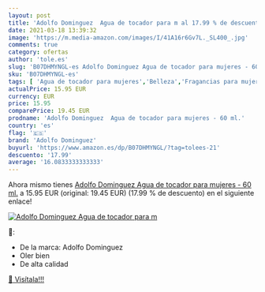 ```yaml
---
layout: post
title: 'Adolfo Dominguez  Agua de tocador para m al 17.99 % de descuento'
date: 2021-03-18 13:39:32
image: 'https://m.media-amazon.com/images/I/41A16r6Gv7L._SL400_.jpg'
comments: true
category: ofertas
author: 'tole.es'
slug: 'B07DHMYNGL-es Adolfo Dominguez Agua de tocador para mujeres - 60 ml.'
sku: 'B07DHMYNGL-es'
tags: [ 'Agua de tocador para mujeres','Belleza','Fragancias para mujeres','Perfumes y fragancias','adolfo dominguez','agua','de','tocador', ]
actualPrice: 15.95 EUR
currency: EUR
price: 15.95
comparePrice: 19.45 EUR
prodname: 'Adolfo Dominguez  Agua de tocador para mujeres - 60 ml.'
country: 'es'
flag: '🇪🇸'
brand: 'Adolfo Dominguez'
buyurl: 'https://www.amazon.es/dp/B07DHMYNGL/?tag=tolees-21'
descuento: '17.99'
average: '16.0833333333333'
---
```


Ahora mismo tienes [Adolfo Dominguez  Agua de tocador para mujeres - 60 ml.](https://www.amazon.es/dp/B07DHMYNGL/?tag=tolees-21) a 15.95 EUR (original: 19.45 EUR) (17.99 %  de descuento) en el siguiente enlace!

[![Adolfo Dominguez  Agua de tocador para m](https://m.media-amazon.com/images/I/41A16r6Gv7L._SL400_.jpg)](https://www.amazon.es/dp/B07DHMYNGL/?tag=tolees-21)

🔎:

- De la marca: Adolfo Dominguez
- Oler bien
- De alta calidad

[🛒 Visítala!!!](https://www.amazon.es/dp/B07DHMYNGL/?tag=tolees-21)
